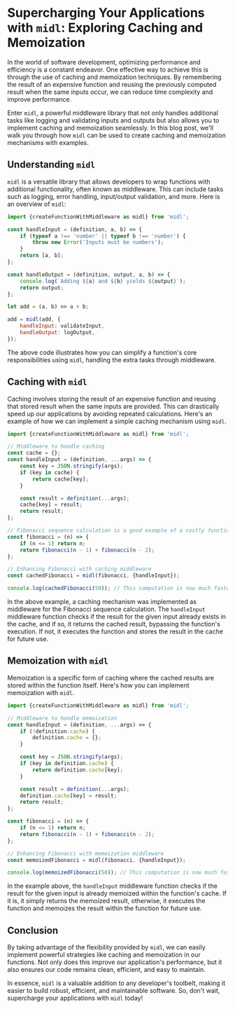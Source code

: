 # Supercharging Your Applications with `midl`: Exploring Caching and Memoization

In the world of software development, optimizing performance and efficiency is a constant endeavor. One effective way to
achieve this is through the use of caching and memoization techniques. By remembering the result of an expensive
function and reusing the previously computed result when the same inputs occur, we can reduce time complexity and
improve performance.

Enter `midl`, a powerful middleware library that not only handles additional tasks like logging and validating inputs
and outputs but also allows you to implement caching and memoization seamlessly. In this blog post, we'll walk you
through how `midl` can be used to create caching and memoization mechanisms with examples.

## Understanding `midl`

`midl` is a versatile library that allows developers to wrap functions with additional functionality, often known as
middleware. This can include tasks such as logging, error handling, input/output validation, and more. Here is an
overview of `midl`:

```javascript
import {createFunctionWithMiddleware as midl} from 'midl';

const handleInput = (definition, a, b) => {
	if (typeof a !== 'number' || typeof b !== 'number') {
		throw new Error('Inputs must be numbers');
	}
	return [a, b];
};

const handleOutput = (definition, output, a, b) => {
	console.log(`Adding ${a} and ${b} yields ${output}`);
	return output;
};

let add = (a, b) => a + b;

add = midl(add, {
	handleInput: validateInput,
	handleOutput: logOutput,
});
```

The above code illustrates how you can simplify a function's core responsibilities using `midl`, handling the extra
tasks through middleware.

## Caching with `midl`

Caching involves storing the result of an expensive function and reusing that stored result when the same inputs are
provided. This can drastically speed up our applications by avoiding repeated calculations. Here's an example of how we
can implement a simple caching mechanism using `midl`.

```javascript
import {createFunctionWithMiddleware as midl} from 'midl';

// Middleware to handle caching
const cache = {};
const handleInput = (definition, ...args) => {
	const key = JSON.stringify(args);
	if (key in cache) {
		return cache[key];
	}

	const result = definition(...args);
	cache[key] = result;
	return result;
};

// Fibonacci sequence calculation is a good example of a costly function
const fibonacci = (n) => {
	if (n <= 1) return n;
	return fibonacci(n - 1) + fibonacci(n - 2);
};

// Enhancing Fibonacci with caching middleware
const cachedFibonacci = midl(fibonacci, {handleInput});

console.log(cachedFibonacci(50)); // This computation is now much faster with caching
```

In the above example, a caching mechanism was implemented as middleware for the Fibonacci sequence calculation.
The `handleInput` middleware function checks if the result for the given input already exists in the cache, and if so,
it returns the cached result, bypassing the function's execution. If not, it executes the function and stores the result
in the cache for future use.

## Memoization with `midl`

Memoization is a specific form of caching where the cached results are stored within the function itself. Here's how you
can implement memoization with `midl`.

```javascript
import {createFunctionWithMiddleware as midl} from 'midl';

// Middleware to handle memoization
const handleInput = (definition, ...args) => {
	if (!definition.cache) {
		definition.cache = {};
	}

	const key = JSON.stringify(args);
	if (key in definition.cache) {
		return definition.cache[key];
	}

	const result = definition(...args);
	definition.cache[key] = result;
	return result;
};

const fibonacci = (n) => {
	if (n <= 1) return n;
	return fibonacci(n - 1) + fibonacci(n - 2);
};

// Enhancing Fibonacci with memoization middleware
const memoizedFibonacci = midl(fibonacci, {handleInput});

console.log(memoizedFibonacci(50)); // This computation is now much faster with memoization
```

In the example above, the `handleInput` middleware function checks if the result for the given input is already memoized
within the function's cache. If it is, it simply returns the memoized result, otherwise, it executes the function and
memoizes the result within the function for future use.

## Conclusion

By taking advantage of the flexibility provided by `midl`, we can easily implement powerful strategies like caching and
memoization in our functions. Not only does this improve our application's performance, but it also ensures our code
remains clean, efficient, and easy to maintain.

In essence, `midl` is a valuable addition to any developer's toolbelt, making it easier to build robust, efficient, and
maintainable software. So, don't wait, supercharge your applications with `midl` today!
